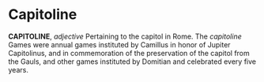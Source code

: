 # Capitoline

**CAPITOLINE**, _adjective_ Pertaining to the capitol in Rome. The _capitoline_ Games were annual games instituted by Camillus in honor of Jupiter Capitolinus, and in commemoration of the preservation of the capitol from the Gauls, and other games instituted by Domitian and celebrated every five years.
